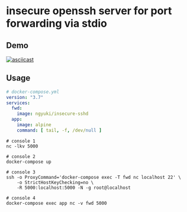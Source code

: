 # insecure openssh server for port forwarding  via stdio

## Demo

[![asciicast](https://asciinema.org/a/Wxe9vptDncILTtI3VkCMrLzBt.svg)](https://asciinema.org/a/Wxe9vptDncILTtI3VkCMrLzBt)

## Usage

```yaml
# docker-compose.yml
version: "3.7"
services:
  fwd:
    image: ngyuki/insecure-sshd
  app:
    image: alpine
    command: [ tail, -f, /dev/null ]
```

```
# console 1
nc -lkv 5000

# console 2
docker-compose up

# console 3
ssh -o ProxyCommand='docker-compose exec -T fwd nc localhost 22' \
    -o StrictHostKeyChecking=no \
    -R 5000:localhost:5000 -N -g root@localhost

# console 4
docker-compose exec app nc -v fwd 5000
```
